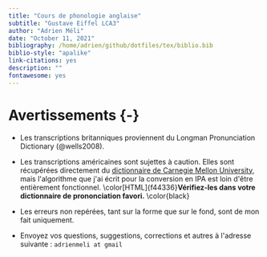 ```yaml
--- 
title: "Cours de phonologie anglaise"
subtitle: "Gustave Eiffel LCA3"
author: "Adrien Méli"
date: "October 11, 2021"
bibliography: /home/adrien/github/dotfiles/tex/biblio.bib
biblio-style: "apalike"
link-citations: yes
description: ""
fontawesome: yes
---
```




# Avertissements {-}


* Les transcriptions britanniques proviennent du Longman Pronunciation Dictionary (@wells2008).

* Les transcriptions américaines sont sujettes à caution. Elles sont récupérées directement du [dictionnaire de Carnegie Mellon University](http://www.speech.cs.cmu.edu/cgi-bin/cmudict), mais
  l'algorithme que j'ai écrit pour la conversion en IPA est loin d'être entièrement fonctionnel. \color[HTML]{f44336}**Vérifiez-les dans votre dictionnaire de prononciation favori.** \color{black}

* Les erreurs non repérées, tant sur la forme que sur le fond, sont de mon fait uniquement.

* Envoyez vos questions, suggestions, corrections et autres à l'adresse suivante : `adrienmeli at gmail`

